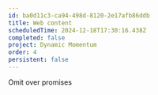 ```yaml
---
id: ba0d11c3-ca94-498d-8120-2e17afb86ddb
title: Web content
scheduledTime: 2024-12-18T17:30:16.438Z
completed: false
project: Dynamic Momentum
order: 4
persistent: false
---
```


Omit over promises
